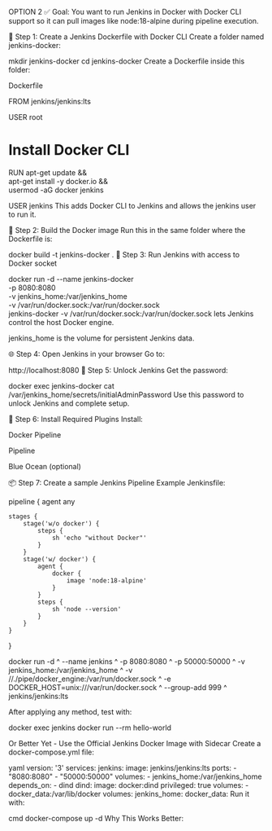 OPTION 2
✅ Goal:
You want to run Jenkins in Docker with Docker CLI support so it can pull images like node:18-alpine during pipeline execution.

🔧 Step 1: Create a Jenkins Dockerfile with Docker CLI
Create a folder named jenkins-docker:

mkdir jenkins-docker
cd jenkins-docker
Create a Dockerfile inside this folder:

Dockerfile

FROM jenkins/jenkins:lts

USER root

# Install Docker CLI

RUN apt-get update && \
 apt-get install -y docker.io && \
 usermod -aG docker jenkins

USER jenkins
This adds Docker CLI to Jenkins and allows the jenkins user to run it.

🔨 Step 2: Build the Docker image
Run this in the same folder where the Dockerfile is:

docker build -t jenkins-docker .
🚀 Step 3: Run Jenkins with access to Docker socket

docker run -d --name jenkins-docker \
 -p 8080:8080 \
 -v jenkins_home:/var/jenkins_home \
 -v /var/run/docker.sock:/var/run/docker.sock \
 jenkins-docker
-v /var/run/docker.sock:/var/run/docker.sock lets Jenkins control the host Docker engine.

jenkins_home is the volume for persistent Jenkins data.

🌐 Step 4: Open Jenkins in your browser
Go to:

http://localhost:8080
🔑 Step 5: Unlock Jenkins
Get the password:

docker exec jenkins-docker cat /var/jenkins_home/secrets/initialAdminPassword
Use this password to unlock Jenkins and complete setup.

🔌 Step 6: Install Required Plugins
Install:

Docker Pipeline

Pipeline

Blue Ocean (optional)

📦 Step 7: Create a sample Jenkins Pipeline
Example Jenkinsfile:

pipeline {
agent any

    stages {
        stage('w/o docker') {
            steps {
                sh 'echo "without Docker"'
            }
        }
        stage('w/ docker') {
            agent {
                docker {
                    image 'node:18-alpine'
                }
            }
            steps {
                sh 'node --version'
            }
        }
    }

}

docker run -d ^
--name jenkins ^
-p 8080:8080 ^
-p 50000:50000 ^
-v jenkins_home:/var/jenkins_home ^
-v //./pipe/docker_engine:/var/run/docker.sock ^
-e DOCKER_HOST=unix:///var/run/docker.sock ^
--group-add 999 ^
jenkins/jenkins:lts

After applying any method, test with:

docker exec jenkins docker run --rm hello-world

Or Better Yet - Use the Official Jenkins Docker Image with Sidecar
Create a docker-compose.yml file:

yaml
version: '3'
services:
jenkins:
image: jenkins/jenkins:lts
ports: - "8080:8080" - "50000:50000"
volumes: - jenkins_home:/var/jenkins_home
depends_on: - dind
dind:
image: docker:dind
privileged: true
volumes: - docker_data:/var/lib/docker
volumes:
jenkins_home:
docker_data:
Run it with:

cmd
docker-compose up -d
Why This Works Better:
